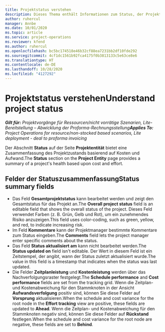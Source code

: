 ```yaml
---
title: Projektstatus verstehen
description: Dieses Thema enthält Informationen zum Status, der Projekten in Dynamics 365 Project Operations zugewiesen ist.
author: ruhercul
manager: Annbe
ms.date: 10/01/2020
ms.topic: article
ms.service: project-operations
ms.reviewer: kfend
ms.author: ruhercul
ms.openlocfilehash: bc5bc174518e46b32cf88ea7231bb2df10fde292
ms.sourcegitcommit: 4cf1dc1561b92fca4175f0b3813133c5e63ce8e6
ms.translationtype: HT
ms.contentlocale: de-DE
ms.lasthandoff: 10/28/2020
ms.locfileid: "4127292"
---
```

# <a name="understand-project-status"></a><span data-ttu-id="68786-103">Projektstatus verstehen</span><span class="sxs-lookup"><span data-stu-id="68786-103">Understand project status</span></span>

<span data-ttu-id="68786-104">_**Gilt für:** Projektvorgänge für Ressourcen/nicht vorrätige Szenarien, Lite-Bereitstellung – Abwicklung der Proforma-Rechnungsstellung_</span><span class="sxs-lookup"><span data-stu-id="68786-104">_**Applies To:** Project Operations for resource/non-stocked based scenarios, Lite deployment - deal to proforma invoicing_</span></span>


<span data-ttu-id="68786-105">Der Abschnitt **Status** auf der Seite **Projektentität** bietet eine Zusammenfassung des Projektzustands basierend auf Kosten und Aufwand.</span><span class="sxs-lookup"><span data-stu-id="68786-105">The **Status** section on the **Project Entity** page provides a summary of a project's health based upon cost and effort.</span></span>


## <a name="status-summary-fields"></a><span data-ttu-id="68786-106">Felder der Statuszusammenfassung</span><span class="sxs-lookup"><span data-stu-id="68786-106">Status summary fields</span></span>

- <span data-ttu-id="68786-107">Das Feld **Gesamtprojektstatus** kann bearbeitet werden und zeigt den Gesamtstatus für das Projekt an.</span><span class="sxs-lookup"><span data-stu-id="68786-107">The **Overall project status** field is an editable field that shows the overall status of the project.</span></span> <span data-ttu-id="68786-108">Dieses Feld verwendet Farben (z. B. Grün, Gelb und Rot), um ein zunehmendes Risiko anzuzeigen.</span><span class="sxs-lookup"><span data-stu-id="68786-108">This field uses color-coding, such as green, yellow, and red, to indicate increasing risk.</span></span> 
- <span data-ttu-id="68786-109">Im Feld **Kommentare** kann der Projektmanager bestimmte Kommentare zum Status eingeben.</span><span class="sxs-lookup"><span data-stu-id="68786-109">The **Comments** field lets the project manager enter specific comments about the status.</span></span> 
- <span data-ttu-id="68786-110">Das Feld **Status aktualisiert am** kann nicht bearbeitet werden.</span><span class="sxs-lookup"><span data-stu-id="68786-110">The **Status updated on** field isn't editable.</span></span> <span data-ttu-id="68786-111">Der Wert in diesem Feld ist ein Zeitstempel, der angibt, wann der Status zuletzt aktualisiert wurde.</span><span class="sxs-lookup"><span data-stu-id="68786-111">The value in this field is a timestamp that indicates when the status was last updated.</span></span>
- <span data-ttu-id="68786-112">Die Felder **Zeitplanleistung** und **Kostenleistung** werden über das Nachverfolgungsraster festgelegt.</span><span class="sxs-lookup"><span data-stu-id="68786-112">The **Schedule performance** and **Cost performance** fields are set from the tracking grid.</span></span> <span data-ttu-id="68786-113">Wenn die Zeitplan- und Kostenabweichung für den Stammknoten in der Ansicht **Aufwandsverfolgung** positiv sind, können Sie diese Felder auf **Vorsprung** aktualisieren.</span><span class="sxs-lookup"><span data-stu-id="68786-113">When the schedule and cost variance for the root node in the **Effort tracking** view are positive, these fields are updated to **Ahead**.</span></span> <span data-ttu-id="68786-114">Wenn die Zeitplan- und Kostenabweichung für den Stammknoten negativ sind, können Sie diese Felder auf **Rückstand** festlegen.</span><span class="sxs-lookup"><span data-stu-id="68786-114">When the schedule and cost variance for the root node are negative, these fields are set to **Behind**.</span></span>
